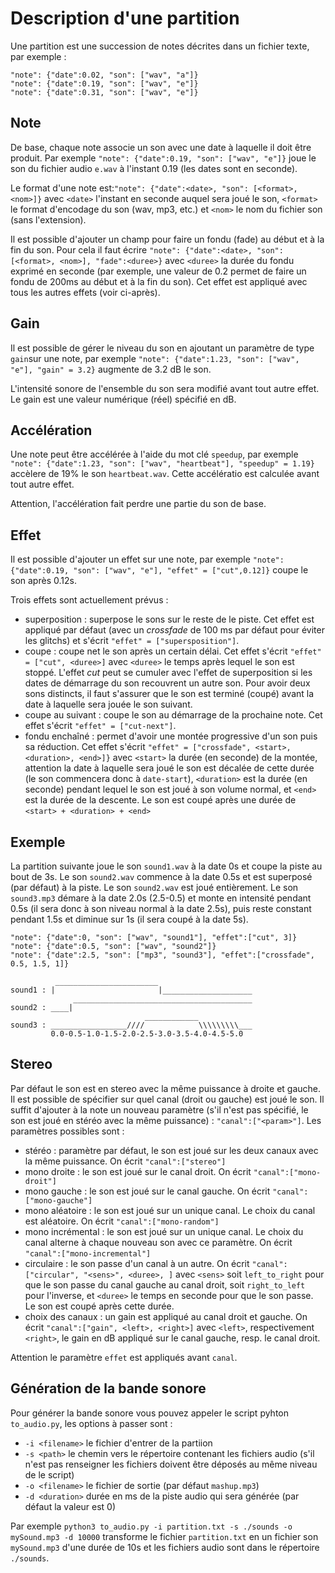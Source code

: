 
# Description d'une partition

Une partition est une succession de notes décrites dans un fichier texte, par exemple :
```
"note": {"date":0.02, "son": ["wav", "a"]}
"note": {"date":0.19, "son": ["wav", "e"]}
"note": {"date":0.31, "son": ["wav", "e"]}
```

## Note

De base, chaque note associe un son avec une date à laquelle il doit être produit. Par exemple `"note": {"date":0.19, "son": ["wav", "e"]}` joue le son du fichier audio `e.wav` à l'instant 0.19 (les dates sont en seconde).

Le format d'une note est:`"note": {"date":<date>, "son": [<format>, <nom>]}`
avec `<date>` l'instant en seconde auquel sera joué le son, `<format>` le format d'encodage du son (wav, mp3, etc.) et `<nom>` le nom du fichier son (sans l'extension).

Il est possible d'ajouter un champ pour faire un fondu (fade) au début et à la fin du son. Pour cela il faut écrire `"note": {"date":<date>, "son": [<format>, <nom>], "fade":<duree>}` avec `<duree>` la durée du fondu exprimé en seconde (par exemple, une valeur de 0.2 permet de faire un fondu de 200ms au début et à la fin du son). Cet effet est appliqué avec tous les autres effets (voir ci-après).

## Gain

Il est possible de gérer le niveau du son en ajoutant un paramètre de type `gain`sur une note, par exemple 
`"note": {"date":1.23, "son": ["wav", "e"], "gain" = 3.2}` augmente de 3.2 dB le son.

L'intensité sonore de l'ensemble du son sera modifié avant tout autre effet. Le gain est une valeur numérique (réel) spécifié en dB.

## Accélération

Une note peut être accélérée à l'aide du mot clé `speedup`, par exemple 
`"note": {"date":1.23, "son": ["wav", "heartbeat"], "speedup" = 1.19}` accèlere de 19% le son `heartbeat.wav`. Cette accélératio est calculée avant tout autre effet.

Attention, l'accélération fait perdre une partie du son de base.


## Effet

Il est possible d'ajouter un effet sur une note, par exemple `"note": {"date":0.19, "son": ["wav", "e"], "effet" = ["cut",0.12]}` coupe le son après 0.12s.

Trois effets sont actuellement prévus :
- superposition : superpose le sons sur le reste de le piste. Cet effet est appliqué par défaut (avec un _crossfade_ de 100 ms par défaut pour éviter les glitchs) et s'écrit `"effet" = ["supersposition"]`.
- coupe : coupe net le son après un certain délai. Cet effet s'écrit `"effet" = ["cut", <duree>]` avec `<duree>` le temps après lequel le son est stoppé. L'effet _cut_ peut se cumuler avec l'effet de superposition si les dates de démarrage du son recouvrent un autre son. Pour avoir deux sons distincts, il faut s'assurer que le son est terminé (coupé) avant la date à laquelle sera jouée le son suivant.
- coupe au suivant : coupe le son au démarrage de la prochaine note. Cet effet s'écrit `"effet" = ["cut-next"]`.
- fondu enchaîné : permet d'avoir une montée progressive d'un son puis sa réduction. Cet effet s'écrit
`"effet" = ["crossfade", <start>, <duration>, <end>]}` avec `<start>` la durée (en seconde) de la montée, attention la date à laquelle sera joué le son est décalée de cette durée (le son commencera donc à `date-start`), `<duration>` est la durée (en seconde) pendant lequel le son est joué à son volume normal, et `<end>` est la durée de la descente. Le son est coupé après une durée de `<start> + <duration> + <end>`

## Exemple
La partition suivante joue le son `sound1.wav` à la date 0s et coupe la piste au bout de 3s. Le son `sound2.wav` commence à la date 0.5s et est superposé (par défaut) à la piste. Le son `sound2.wav` est joué entièrement. Le son `sound3.mp3` démare à la date 2.0s (2.5-0.5) et monte en intensité pendant 0.5s (il sera donc à son niveau normal à la date 2.5s), puis reste constant pendant 1.5s et diminue sur 1s (il sera coupé à la date 5s).
```
"note": {"date":0, "son": ["wav", "sound1"], "effet":["cut", 3]}
"note": {"date":0.5, "son": ["wav", "sound2"]}
"note": {"date":2.5, "son": ["mp3", "sound3"], "effet":["crossfade", 0.5, 1.5, 1]}
```
```
          _______________________
sound1 : |                       |____________________
              ________________________________________
sound2 : ____|
                              ____________
sound3 : _________________////            \\\\\\\\\___
         0.0-0.5-1.0-1.5-2.0-2.5-3.0-3.5-4.0-4.5-5.0
```

## Stereo

Par défaut le son est en stereo avec la même puissance à droite et gauche. Il est possible de spécifier sur quel canal (droit ou gauche) est joué le son. Il suffit d'ajouter à la note un nouveau paramètre (s'il n'est pas spécifié, le son est joué en stéréo avec la même puissance) : `"canal":["<param>"]`. Les paramètres possibles sont :

- stéréo : paramètre par défaut, le son est joué sur les deux canaux avec la même puissance. On écrit `"canal":["stereo"]`
- mono droite : le son est joué sur le canal droit. On écrit `"canal":["mono-droit"]`
- mono gauche : le son est joué sur le canal gauche. On écrit `"canal":["mono-gauche"]`
- mono aléatoire : le son est joué sur un unique canal. Le choix du canal est aléatoire. On écrit  `"canal":["mono-random"]`
- mono incrémental : le son est joué sur un unique canal. Le choix du canal alterne à chaque nouveau son avec ce paramètre. On écrit  `"canal":["mono-incremental"]`
- circulaire : le son passe d'un canal à un autre. On écrit `"canal":["circular", "<sens>", <duree>, ]` avec `<sens>` soit `left_to_right` pour que le son passe du canal gauche au canal droit, soit `right_to_left` pour l'inverse, et `<duree>` le temps en seconde pour que le son passe. Le son est coupé après cette durée.
- choix des canaux : un gain est appliqué au canal droit et gauche. On écrit `"canal":["gain", <left>, <right>]` avec `<left>`, respectivement `<right>`, le gain en dB appliqué sur le canal gauche, resp. le canal droit.

Attention le paramètre `effet` est appliqués avant `canal`.

## Génération de la bande sonore

Pour générer la bande sonore vous pouvez appeler le script pyhton `to_audio.py`, les options à passer sont :
- `-i <filename>` le fichier d'entrer de la partiion
- `-s <path>` le chemin vers le répertoire contenant les fichiers audio (s'il n'est pas renseigner les fichiers doivent être déposés au même niveau de le script)
- `-o <filename>` le fichier de sortie (par défaut `mashup.mp3`)
- `-d <duration>` durée en ms de la piste audio qui sera générée (par défaut la valeur est 0)

Par exemple
```python3 to_audio.py -i partition.txt -s ./sounds -o mySound.mp3 -d 10000```
transforme le fichier `partition.txt` en un fichier son `mySound.mp3` d'une durée de 10s et les fichiers audio sont dans le répertoire `./sounds`.
